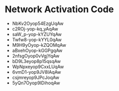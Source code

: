 # Network Activation Code
* NbKv2Oyop54EzgUqAw
* c2ROj-yop-kq_yAqAw
* saW_p-yop-kYZUYqAw
* Twfw8-yop-kYYL0qAw
* M9H9yOyop-kZQOMqAw
* aBxehOyop-kGGPgqAw
* 2nfsgOyop0vVgjYqAw
* bD9L3eyop8p15qsqAw
* WpNpxeyop9CxxLUqAw
* 6vmD1-yop9JV8IAqAw
* csjmreyop9JPcJoqAw
* 5yQn7Oyop9IDihoqAw
